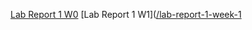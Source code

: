 [Lab Report 1 W0](https://brandonrbreeze.github.io/cse15l-lab-reports/lab-report-1-week-0)
[Lab Report 1 W1]([/lab-report-1-week-1](https://brandonrbreeze.github.io/cse15l-lab-reports/lab-report-1-week-1)
